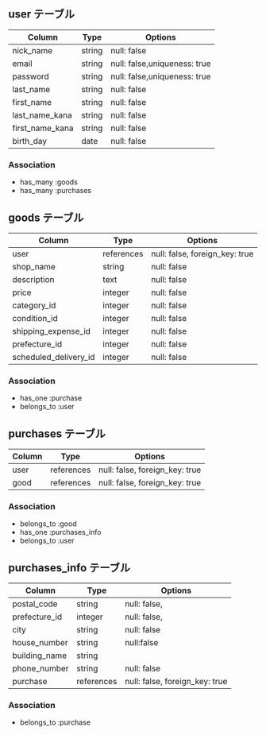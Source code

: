 ## user テーブル

| Column             | Type   | Options                      |
| ------------------ | ------ | ---------------------------- |
| nick_name          | string | null: false                  |
| email              | string | null: false,uniqueness: true |
| password           | string | null: false,uniqueness: true |
| last_name          | string | null: false                  |
| first_name         | string | null: false                  |
| last_name_kana     | string | null: false                  |
| first_name_kana    | string | null: false                  |
| birth_day          | date   | null: false                  |
### Association

- has_many :goods
- has_many :purchases

## goods テーブル

| Column                | Type            | Options                        |
| --------------------- | --------------- | ------------------------------ |
| user                  | references      | null: false, foreign_key: true |
| shop_name             | string          | null: false                    |
| description           | text            | null: false                    |
| price                 | integer         | null: false                    |
| category_id           | integer         | null: false                    |
| condition_id          | integer         | null: false                    |
| shipping_expense_id   | integer         | null: false                    |
| prefecture_id         | integer         | null: false                    |
| scheduled_delivery_id | integer         | null: false                    |
### Association
- has_one :purchase
- belongs_to :user

## purchases テーブル

| Column   | Type       | Options                        |
| -------- | ---------- | ------------------------------ |
| user     | references | null: false, foreign_key: true |
| good     | references | null: false, foreign_key: true |
### Association

- belongs_to :good
- has_one :purchases_info
- belongs_to :user

## purchases_info テーブル

| Column         | Type       | Options                        |
| -------------- | -----------| ------------------------------ |
| postal_code    | string     | null: false,                   |
| prefecture_id  | integer    | null: false,                   |
| city           | string     | null: false                    |
| house_number   | string     | null:false                     |
| building_name  | string     |                                |
| phone_number   | string     | null: false                    |
| purchase       | references | null: false, foreign_key: true |
### Association
- belongs_to :purchase

